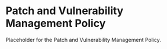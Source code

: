 # Patch and Vulnerability Management Policy

Placeholder for the Patch and Vulnerability Management Policy.
